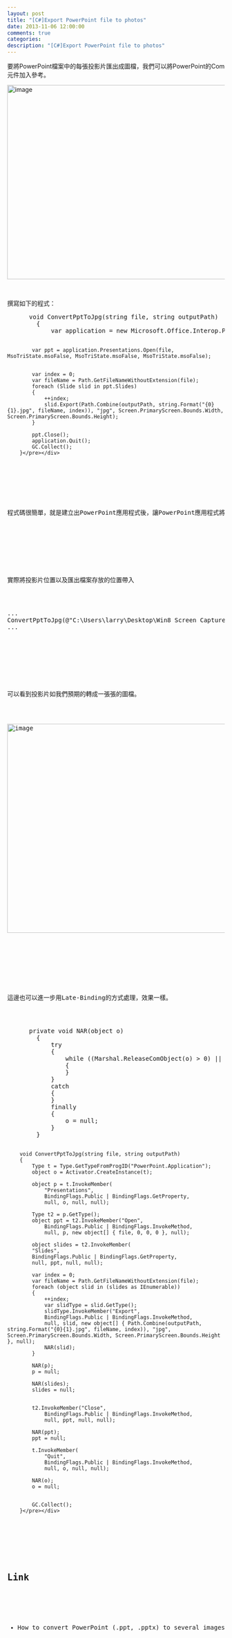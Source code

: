 ```yaml
---
layout: post
title: "[C#]Export PowerPoint file to photos"
date: 2013-11-06 12:00:00
comments: true
categories: 
description: "[C#]Export PowerPoint file to photos"
---
```

<p>要將PowerPoint檔案中的每張投影片匯出成圖檔，我們可以將PowerPoint的Com元件加入參考。</p>  <p><img style="border-bottom: 0px; border-left: 0px; border-top: 0px; border-right: 0px" border="0" alt="image" src="\images\posts\28b5cc09-7376-43e5-aeec-0aaee81d3419\image_thumb.png" width="565" height="450" /> </p>  <p> </p>  <p>撰寫如下的程式：</p>  <div style="padding-bottom: 0px; margin: 0px; padding-left: 0px; padding-right: 0px; display: inline; float: none; padding-top: 0px" id="scid:812469c5-0cb0-4c63-8c15-c81123a09de7:88518290-25e1-4984-8b8d-18916be591bd" class="wlWriterSmartContent"><pre name="code" class="c#">		void ConvertPptToJpg(string file, string outputPath)
		{
			var application = new Microsoft.Office.Interop.PowerPoint.Application();

			var ppt = application.Presentations.Open(file, MsoTriState.msoFalse, MsoTriState.msoFalse, MsoTriState.msoFalse);

			
			var index = 0;
			var fileName = Path.GetFileNameWithoutExtension(file);
			foreach (Slide slid in ppt.Slides)
			{
				++index;
				slid.Export(Path.Combine(outputPath, string.Format("{0}{1}.jpg", fileName, index)), "jpg", Screen.PrimaryScreen.Bounds.Width, Screen.PrimaryScreen.Bounds.Height);
			}

			ppt.Close();
			application.Quit();
			GC.Collect();
		}</pre></div>

<p> </p>

<p>程式碼很簡單，就是建立出PowerPoint應用程式後，讓PowerPoint應用程式將投影片檔案開啟，開啟時設定不顯示視窗，然後遍巡所有的投影片匯出，匯出時帶入匯出的檔案位置以及想要的解析度大小，做完後再將PowerPoint檔及應用程式關閉。</p>

<p> </p>

<p>實際將投影片位置以及匯出檔案存放的位置帶入</p>

<div style="padding-bottom: 0px; margin: 0px; padding-left: 0px; padding-right: 0px; display: inline; float: none; padding-top: 0px" id="scid:812469c5-0cb0-4c63-8c15-c81123a09de7:a0868ca3-e26b-494d-a8fd-6b9e60e4e021" class="wlWriterSmartContent"><pre name="code" class="c#">...
ConvertPptToJpg(@"C:\Users\larry\Desktop\Win8 Screen Capture.pptx", @"c:\");
...</pre></div>

<p> </p>

<p>可以看到投影片如我們預期的轉成一張張的圖檔。</p>

<p><img style="border-bottom: 0px; border-left: 0px; border-top: 0px; border-right: 0px" border="0" alt="image" src="\images\posts\28b5cc09-7376-43e5-aeec-0aaee81d3419\image_thumb_1.png" width="587" height="484" /> </p>

<p> </p>

<p>這邊也可以進一步用Late-Binding的方式處理，效果一樣。</p>

<div style="padding-bottom: 0px; margin: 0px; padding-left: 0px; padding-right: 0px; display: inline; float: none; padding-top: 0px" id="scid:812469c5-0cb0-4c63-8c15-c81123a09de7:5323a462-48b3-4fc1-a905-7a4c52e7fc21" class="wlWriterSmartContent"><pre name="code" class="c#">		private void NAR(object o)
		{
			try
			{
				while ((Marshal.ReleaseComObject(o) &gt; 0) || (Marshal.FinalReleaseComObject(o) &gt; 0))
				{
				}
			}
			catch
			{
			}
			finally
			{
				o = null;
			}
		}

		void ConvertPptToJpg(string file, string outputPath)
		{
			Type t = Type.GetTypeFromProgID("PowerPoint.Application");
			object o = Activator.CreateInstance(t);

			object p = t.InvokeMember(
				"Presentations",
				BindingFlags.Public | BindingFlags.GetProperty,
				null, o, null, null);

			Type t2 = p.GetType();
			object ppt = t2.InvokeMember("Open",
				BindingFlags.Public | BindingFlags.InvokeMethod,
				null, p, new object[] { file, 0, 0, 0 }, null);

			object slides = t2.InvokeMember(
			"Slides",
			BindingFlags.Public | BindingFlags.GetProperty,
			null, ppt, null, null);

			var index = 0;
			var fileName = Path.GetFileNameWithoutExtension(file);
			foreach (object slid in (slides as IEnumerable))
			{
				++index;
				var slidType = slid.GetType();
				slidType.InvokeMember("Export",
				BindingFlags.Public | BindingFlags.InvokeMethod,
				null, slid, new object[] { Path.Combine(outputPath, string.Format("{0}{1}.jpg", fileName, index)), "jpg", Screen.PrimaryScreen.Bounds.Width, Screen.PrimaryScreen.Bounds.Height }, null);
				NAR(slid);
			}

			NAR(p);
			p = null;

			NAR(slides);
			slides = null;


			t2.InvokeMember("Close",
				BindingFlags.Public | BindingFlags.InvokeMethod,
				null, ppt, null, null);

			NAR(ppt);
			ppt = null;

			t.InvokeMember(
				"Quit",
				BindingFlags.Public | BindingFlags.InvokeMethod,
				null, o, null, null);

			NAR(o);
			o = null;
		

			GC.Collect();
		}</pre></div>

<p> </p>

<h2>Link</h2>

<ul>
  <li>How to convert PowerPoint (.ppt, .pptx) to several images of each slide?</li>
</ul>